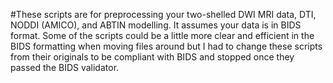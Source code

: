 #These scripts are for preprocessing your two-shelled DWI MRI data, DTI, NODDI (AMICO), and ABTIN modelling. It assumes your data is in BIDS format. Some of the scripts could be a little more clear and efficient in the BIDS formatting when moving files around but I had to change these scripts from their originals to be compliant with BIDS and stopped once they passed the BIDS validator. 
